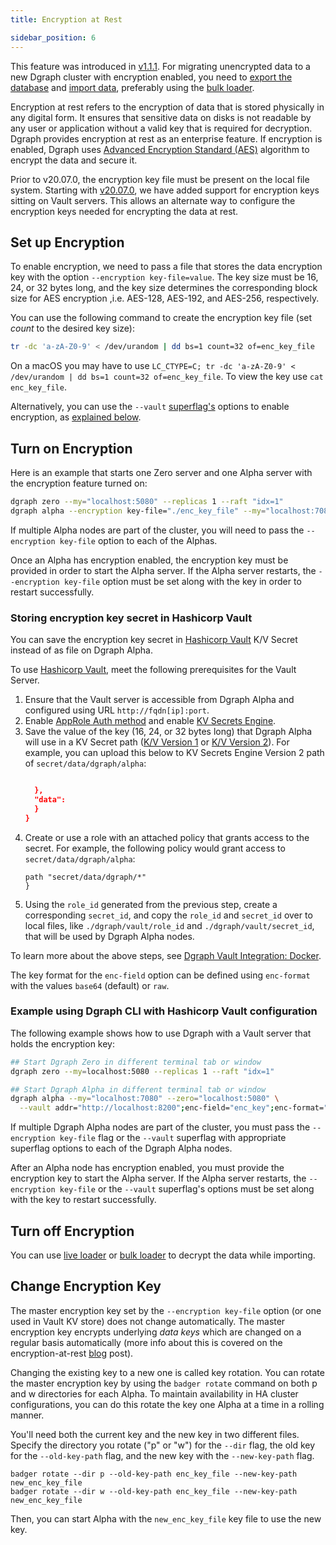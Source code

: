 ```yaml
---
title: Encryption at Rest

sidebar_position: 6
---
```



This feature was introduced in [v1.1.1](https://github.com/dgraph-io/dgraph/releases/tag/v1.1.1).
For migrating unencrypted data to a new Dgraph cluster with encryption enabled, you need to
[export the database](/docs/deploy/admin/dgraph-administration#export-database) and [import data](/docs/howto/importdata/about_import),
preferably using the [bulk loader](/docs/howto/importdata/bulk-loader).


Encryption at rest refers to the encryption of data that is stored physically in any
digital form. It ensures that sensitive data on disks is not readable by any user
or application without a valid key that is required for decryption. Dgraph provides
encryption at rest as an enterprise feature. If encryption is enabled, Dgraph uses
[Advanced Encryption Standard (AES)](https://en.wikipedia.org/wiki/Advanced_Encryption_Standard)
algorithm to encrypt the data and secure it.

Prior to v20.07.0, the encryption key file must be present on the local file system.
Starting with [v20.07.0](https://github.com/dgraph-io/dgraph/releases/tag/v20.07.0),
we have added support for encryption keys sitting on Vault servers. This allows an alternate
way to configure the encryption keys needed for encrypting the data at rest.

## Set up Encryption

To enable encryption, we need to pass a file that stores the data encryption key with the option
`--encryption key-file=value`. The key size must be 16, 24, or 32 bytes long, and the key size determines
the corresponding block size for AES encryption ,i.e. AES-128, AES-192, and AES-256, respectively.

You can use the following command to create the encryption key file (set _count_ to the
desired key size):

```bash
tr -dc 'a-zA-Z0-9' < /dev/urandom | dd bs=1 count=32 of=enc_key_file
```

On a macOS you may have to use `LC_CTYPE=C; tr -dc 'a-zA-Z0-9' < /dev/urandom | dd bs=1 count=32 of=enc_key_file`. To view the key use `cat enc_key_file`.

Alternatively, you can use the `--vault` [superflag's](/docs/deploy/cli-command-reference) options to enable encryption, as [explained below](#example-using-dgraph-cli-with-hashicorp-vault-configuration).

## Turn on Encryption

Here is an example that starts one Zero server and one Alpha server with the encryption feature turned on:

```bash
dgraph zero --my="localhost:5080" --replicas 1 --raft "idx=1"
dgraph alpha --encryption key-file="./enc_key_file" --my="localhost:7080" --zero="localhost:5080"
```

If multiple Alpha nodes are part of the cluster, you will need to pass the `--encryption key-file` option to
each of the Alphas.

Once an Alpha has encryption enabled, the encryption key must be provided in order to start the Alpha server.
If the Alpha server restarts, the `--encryption key-file` option must be set along with the key in order to
restart successfully.

### Storing encryption key secret in Hashicorp Vault

You can save the encryption key secret in [Hashicorp Vault](https://www.vaultproject.io/) K/V Secret instead of as file on Dgraph Alpha.

To use [Hashicorp Vault](https://www.vaultproject.io/), meet the following prerequisites for the Vault Server.

1. Ensure that the Vault server is accessible from Dgraph Alpha and configured using URL `http://fqdn[ip]:port`.
2. Enable [AppRole Auth method](https://www.vaultproject.io/docs/auth/approle) and enable [KV Secrets Engine](https://www.vaultproject.io/docs/secrets/kv).
3. Save the value of the key (16, 24, or 32 bytes long) that Dgraph Alpha will use in a KV Secret path ([K/V Version 1](https://www.vaultproject.io/docs/secrets/kv/kv-v1) or [K/V Version 2](https://www.vaultproject.io/docs/secrets/kv/kv-v2)).  For example, you can upload this below to KV Secrets Engine Version 2 path of `secret/data/dgraph/alpha`:
   ```json
   
     },
     "data": 
     }
   }
   ```   
4. Create or use a role with an attached policy that grants access to the secret.  For example, the following policy would grant access to `secret/data/dgraph/alpha`:
   ```hcl
   path "secret/data/dgraph/*" 
   }
   ```
5. Using the `role_id` generated from the previous step, create a corresponding `secret_id`, and copy the `role_id` and `secret_id` over to local files, like `./dgraph/vault/role_id` and `./dgraph/vault/secret_id`, that will be used by Dgraph Alpha nodes.


To learn more about the above steps, see [Dgraph Vault Integration: Docker](https://github.com/dgraph-io/dgraph/blob/main/contrib/config/vault/docker/README.md).



The key format for the `enc-field` option can be defined using `enc-format` with the values `base64` (default) or `raw`.


### Example using Dgraph CLI with Hashicorp Vault configuration

The following example shows how to use Dgraph with a Vault server that holds the encryption key:

```bash
## Start Dgraph Zero in different terminal tab or window
dgraph zero --my=localhost:5080 --replicas 1 --raft "idx=1"

## Start Dgraph Alpha in different terminal tab or window
dgraph alpha --my="localhost:7080" --zero="localhost:5080" \
  --vault addr="http://localhost:8200";enc-field="enc_key";enc-format="raw";path="secret/data/dgraph/alpha";role-id-file="./role_id";secret-id-file="./secret_id"

```

If multiple Dgraph Alpha nodes are part of the cluster, you must pass the `--encryption key-file` flag or the `--vault` superflag with appropriate superflag options to each of the Dgraph Alpha nodes.

After an Alpha node has encryption enabled, you must provide the encryption key to start the Alpha server.
If the Alpha server restarts, the `--encryption key-file` or the `--vault` superflag's options must be set along with the key to restart successfully.

## Turn off Encryption

You can use [live loader](/docs/howto/importdata/live-loader) or [bulk loader](/docs/howto/importdata/bulk-loader) to decrypt the data while importing.


## Change Encryption Key

The master encryption key set by the `--encryption key-file` option (or one used in Vault KV store) does not change automatically. The master
encryption key encrypts underlying *data keys* which are changed on a regular basis automatically (more info
about this is covered on the encryption-at-rest [blog][encblog] post).

[encblog]: https://dgraph.io/blog/post/encryption-at-rest-dgraph-badger#one-key-to-rule-them-all-many-keys-to-find-them

Changing the existing key to a new one is called key rotation. You can rotate the master encryption key by
using the `badger rotate` command on both p and w directories for each Alpha. To maintain availability in HA
cluster configurations, you can do this rotate the key one Alpha at a time in a rolling manner.

You'll need both the current key and the new key in two different files. Specify the directory you
rotate ("p" or "w") for the `--dir` flag, the old key for the `--old-key-path` flag, and the new key with the
`--new-key-path` flag.

```
badger rotate --dir p --old-key-path enc_key_file --new-key-path new_enc_key_file
badger rotate --dir w --old-key-path enc_key_file --new-key-path new_enc_key_file
```

Then, you can start Alpha with the `new_enc_key_file` key file to use the new key.
